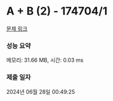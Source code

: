 # A + B (2) - 174704/1 

[문제 링크](https://level.goorm.io/exam/174704/a-b-2/quiz/1) 

### 성능 요약

메모리: 31.66 MB, 시간: 0.03 ms

### 제출 일자

2024년 06월 28일 00:49:25

